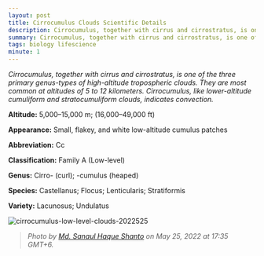 ```yaml
---
layout: post
title: Cirrocumulus Clouds Scientific Details
description: Cirrocumulus, together with cirrus and cirrostratus, is one of the three primary genus-types of high-altitude tropospheric clouds.
summary: Cirrocumulus, together with cirrus and cirrostratus, is one of the three primary genus-types of high-altitude tropospheric clouds.
tags: biology lifescience
minute: 1
---
```


*Cirrocumulus, together with cirrus and cirrostratus, is one of the three primary genus-types of high-altitude tropospheric clouds. They are most common at altitudes of 5 to 12 kilometers. Cirrocumulus, like lower-altitude cumuliform and stratocumuliform clouds, indicates convection.*

**Altitude:** 5,000–15,000 m; (16,000–49,000 ft)

**Appearance:** Small, flakey, and white low-altitude cumulus patches

**Abbreviation:** Cc

**Classification:** Family A (Low-level)

**Genus:** Cirro- (curl); -cumulus (heaped)

**Species:** Castellanus; Flocus; Lenticularis; Stratiformis

**Variety:** Lacunosus; Undulatus


![cirrocumulus-low-level-clouds-2022525](https://md-sanaul-haque-shanto.github.io/lifescience/image/cirrocumulus-low-level-clouds-2022525.jpg)
> *Photo by <a href="https://unsplash.com/@alanrobertjones?utm_source=unsplash&utm_medium=referral&utm_content=creditCopyText">Md. Sanaul Haque Shanto</a> on May 25, 2022 at 17:35 GMT+6.*
